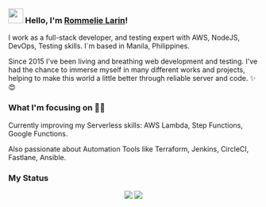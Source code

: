 ### <img src="https://media.giphy.com/media/hvRJCLFzcasrR4ia7z/giphy.gif" width="30px"> Hello, I'm [Rommelie Larin](https://github.com/FLYSOL0)!

I work as a full-stack developer, and testing expert with AWS, NodeJS, DevOps, Testing skills. I´m based in Manila, Philippines.

Since 2015 I've been living and breathing web development and testing. I've had the chance to immerse myself in many different works and projects, helping to make this world a little better through reliable server and code. ✨😍

### What I'm focusing on 👨‍💻

Currently improving my Serverless skills: AWS Lambda, Step Functions, Google Functions.<br />

Also passionate about Automation Tools like Terraform, Jenkins, CircleCI, Fastlane, Ansible.<br/>

### My Status
<p align = "center">
  <img src = "https://github-readme-stats.vercel.app/api?username=FLYSOL0&show_icons=true&theme=radical&line_height=27">
  <img src = "https://github-readme-stats.vercel.app/api/top-langs/?username=FLYSOL0&hide=css,html&theme=tokyonight">
</p>
